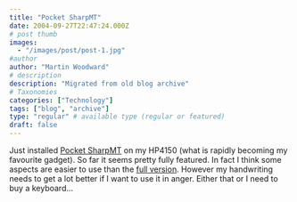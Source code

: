 ```yaml
---
title: "Pocket SharpMT"
date: 2004-09-27T22:47:24.000Z
# post thumb
images:
  - "/images/post/post-1.jpg"
#author
author: "Martin Woodward"
# description
description: "Migrated from old blog archive"
# Taxonomies
categories: ["Technology"]
tags: ["blog", "archive"]
type: "regular" # available type (regular or featured)
draft: false
---
```


Just installed [Pocket SharpMT](http://www.randyrants.com/rr/sharpmt.asp) on my HP4150 (what is rapidly becoming my favourite gadget). So far it seems pretty fully featured. In fact I think some aspects are easier to use than the [full version](http://www.randyrants.com/rr/sharpmt.asp). However my handwriting needs to get a lot better if I want to use it in anger.  Either that or I need to buy a keyboard...